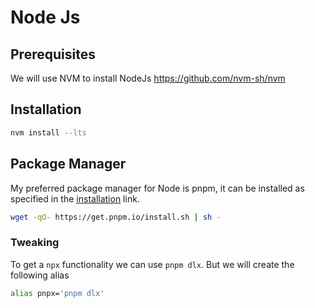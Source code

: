 # Node Js

## Prerequisites

We will use NVM to install NodeJs
https://github.com/nvm-sh/nvm

## Installation

```bash
nvm install --lts
```

## Package Manager
My preferred package manager for Node is pnpm, it can be installed as specified in the [installation](https://pnpm.io/installation) link.
```bash
wget -qO- https://get.pnpm.io/install.sh | sh -
```

### Tweaking
To get a `npx` functionality we can use `pnpm dlx`. But we will create the following alias
```bash
alias pnpx='pnpm dlx'
```

